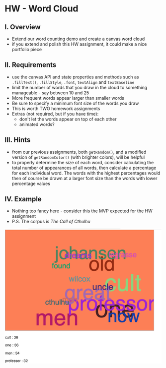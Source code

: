# HW - Word Cloud

## I. Overview
- Extend our word counting demo and create a canvas word cloud 
- if you extend and polish this HW assignment, it could make a nice portfolio piece

## II. Requirements

- use the canvas API and state properties and methods such as `.fillText()`, `.fillStyle`, `.font`, `textAlign` and `textBaseline`
- limit the number of words that you draw in the cloud to something manageable - say between 10 and 25
- More frequent words appear larger than smaller words
- Be sure to specify a minimum font size of the words you draw
- This is worth TWO homework assignments
- Extras (not required, but if you have time):
  - don't let the words appear on top of each other 
  - animated words?
  
## III. Hints
- from our previous assignments, both `getRandom()`, and a modified version of `getRandomColor()` (with brighter colors), will be helpful
- to properly determine the size of each word, consider calculating the total number of appearances of all words, then calculate a percentage for each individual word. The words with the highest percentages would then of course be drawn at a larger font size than the words with lower percentage values 
  
## IV. Example
  - Nothing too fancy here - consider this the MVP expected for the HW assignment
  - P.S. The corpus is *The Call of Cthulhu*
  
  ![screenshot](_images/HW-word-cloud-1.png)
